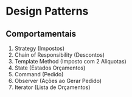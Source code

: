 # Design Patterns

## Comportamentais

1. Strategy (Impostos)
2. Chain of Responsibility (Descontos)
3. Template Method (Imposto com 2 Aliquotas)
4. State (Estados Orçamentos)
5. Command (Pedido)
6. Observer (Ações ao Gerar Pedido)
7. Iterator (Lista de Orçamentos)